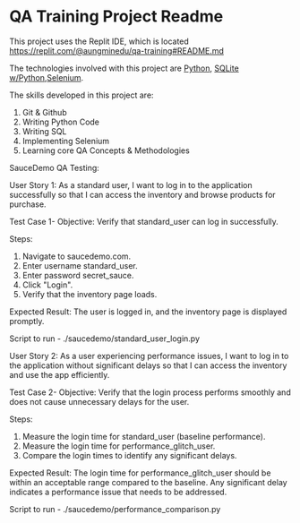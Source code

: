 # QA Training Project Readme
This project uses the Replit IDE, which is located https://replit.com/@aungminedu/qa-training#README.md

The technologies involved with this project are [Python](https://www.python.org/), [SQLite w/Python](https://www.geeksforgreeks.org/python-sqlite/),[Selenium](https://www.selenium.dev/).

The skills developed in this project are:
1. Git & Github
2. Writing Python Code
3. Writing SQL
4. Implementing Selenium
5. Learning core QA Concepts & Methodologies


SauceDemo QA Testing: 

User Story 1: 
As a standard user, I want to log in to the application successfully so that I can access the inventory and browse products for purchase.

Test Case 1-
Objective: Verify that standard_user can log in successfully.

Steps:
1. Navigate to saucedemo.com.
2. Enter username standard_user.
3. Enter password secret_sauce.
4. Click "Login".
5. Verify that the inventory page loads.

Expected Result: The user is logged in, and the inventory page is displayed promptly.

Script to run - ./saucedemo/standard_user_login.py


User Story 2:
As a user experiencing performance issues, I want to log in to the application without significant delays so that I can access the inventory and use the app efficiently.

Test Case 2- 
Objective: Verify that the login process performs smoothly and does not cause unnecessary delays for the user.

Steps:
1. Measure the login time for standard_user (baseline performance).
2. Measure the login time for performance_glitch_user.
3. Compare the login times to identify any significant delays.

Expected Result: The login time for performance_glitch_user should be within an acceptable range compared to the baseline. Any significant delay indicates a performance issue that needs to be addressed.

Script to run - ./saucedemo/performance_comparison.py
